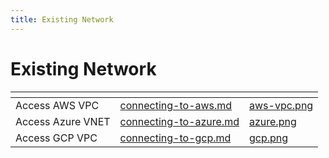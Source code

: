 ```yaml
---
title: Existing Network
---
```

# Existing Network

<table data-card-size="large" data-view="cards">
	<thead>
		<tr>
			<th></th>
			<th data-hidden data-card-target data-type="content-ref"></th>
			<th data-hidden data-card-cover data-type="files"></th>
		</tr>
	</thead>
	<tbody>
		<tr>
			<td>Access AWS VPC</td>
			<td>
				<a href="connecting-to-aws.md">connecting-to-aws.md</a>
			</td>
			<td>
				<a href="../../.gitbook/assets/aws-vpc.png">aws-vpc.png</a>
			</td>
		</tr>
		<tr>
			<td>Access Azure VNET</td>
			<td>
				<a href="connecting-to-azure.md">connecting-to-azure.md</a>
			</td>
			<td>
				<a href="../../.gitbook/assets/azure.png">azure.png</a>
			</td>
		</tr>
		<tr>
			<td>Access GCP VPC</td>
			<td>
				<a href="connecting-to-gcp.md">connecting-to-gcp.md</a>
			</td>
			<td>
				<a href="../../.gitbook/assets/gcp.png">gcp.png</a>
			</td>
		</tr>
	</tbody>
</table>
